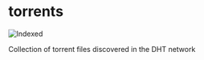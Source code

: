 torrents 
========
![Indexed](https://img.shields.io/badge/indexed-164963-blue)

Collection of torrent files discovered in the DHT network
